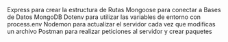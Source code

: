 Express para crear la estructura de Rutas
Mongoose para conectar a Bases de Datos MongoDB
Dotenv para utilizar las variables de entorno con process.env
Nodemon para actualizar el servidor cada vez que modificas un archivo
Postman para realizar peticiones al servidor y crear paquetes
